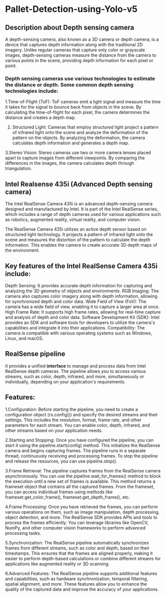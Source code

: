 # Pallet-Detection-using-Yolo-v5

## Description about Depth sensing camera
   A depth-sensing camera, also known as a 3D camera or depth camera, is a device that captures depth information along with the traditional 2D imagery. Unlike regular cameras that capture only color or grayscale images, depth-sensing cameras measure the distance from the camera to various points in the scene, providing depth information for each pixel or point.
   
 ### Depth sensing cameras use various technologies to estimate the distance or depth. Some common depth sensing technologies include:
  1.Time-of-Flight (ToF): ToF cameras emit a light signal and measure the time it takes for the signal to bounce back from objects in the scene. By calculating the time-of-flight for each pixel, the camera determines the distance and creates a depth map.

  2. Structured Light: Cameras that employ structured light project a pattern of infrared light onto the scene and analyze the deformation of the pattern on the objects. By analyzing the deformation, the camera calculates depth information and generates a depth map.

  3.Stereo Vision: Stereo cameras use two or more camera lenses placed apart to capture images from different viewpoints. By comparing the differences in the images, the camera calculates depth through triangulation.

## Intel Realsense 435i (Advanced Depth sensing camera)
The Intel RealSense Camera 435i is an advanced depth-sensing camera designed and manufactured by Intel. It is part of the Intel RealSense series, which includes a range of depth cameras used for various applications such as robotics, augmented reality, virtual reality, and computer vision.

The RealSense Camera 435i utilizes an active depth sensor based on structured light technology. It projects a pattern of infrared light onto the scene and measures the distortion of the pattern to calculate the depth information. This enables the camera to create accurate 3D depth maps of the environment.

## Key features of the Intel RealSense Camera 435i include:

   Depth Sensing: 
      It provides accurate depth information for capturing and analyzing the 3D geometry of objects and environments.
   RGB Imaging: 
      The camera also captures color imagery along with depth information, allowing for synchronized depth and color data.
   Wide Field of View (FoV): 
      The camera has a wide field of view, enabling it to capture a larger area at once.
   High Frame Rate: 
      It supports high frame rates, allowing for real-time capture and analysis of depth and color data.
   Software Development Kit (SDK): 
      Intel provides an SDK and software tools for developers to utilize the camera's capabilities and integrate it into their applications.
   Compatibility: 
      The camera is compatible with various operating systems such as Windows, Linux, and macOS.

## RealSense pipeline
   It provides a unified **interface** to manage and process data from Intel RealSense depth cameras.
   The pipeline allows you to access various streams, such as color, depth, infrared, and more, simultaneously or individually, depending on your application's requirements.
## Features:
   1.Configuration: 
   Before starting the pipeline, you need to create a configuration object (rs.config()) and specify the desired streams and their settings. This includes the resolution, format, frame rate, and other parameters for each stream. You can enable color, depth, infrared, and other streams based on your application needs.

   2.Starting and Stopping:
            Once you have configured the pipeline, you can start it using the pipeline.start(config) method. This initializes the RealSense camera and begins capturing frames. The pipeline runs in a separate thread, continuously receiving and processing frames. To stop the pipeline and release the resources, you can use pipeline.stop().

   3.Frame Retrieval: 
            The pipeline captures frames from the RealSense camera asynchronously. You can use the pipeline.wait_for_frames() method to block the execution until a new set of frames is available. This method returns a frameset object that contains all the captured frames. From the frameset, you can access individual frames using methods like frameset.get_color_frame(), frameset.get_depth_frame(), etc.

   4.Frame Processing: 
            Once you have retrieved the frames, you can perform various operations on them, such as image manipulation, depth processing, object detection, and more. The RealSense SDK provides APIs and tools to process the frames efficiently. You can leverage libraries like OpenCV, NumPy, and other computer vision frameworks to perform advanced processing tasks.

   5.Synchronization: 
            The RealSense pipeline automatically synchronizes frames from different streams, such as color and depth, based on their timestamps. This ensures that the frames are aligned properly, making it easier to perform depth-based calculations or combine different streams for applications like augmented reality or 3D scanning.

   6.Advanced Features: 
            The RealSense pipeline supports additional features and capabilities, such as hardware synchronization, temporal filtering, spatial alignment, and more. These features allow you to enhance the quality of the captured data and improve the accuracy of your applications.
    
